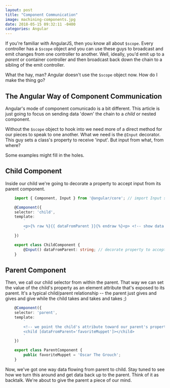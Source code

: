 ```yaml
---
layout: post
title: "Component Communication"
image: machining-components.jpg
date: 2018-05-15 09:32:11 -0400
categories: Angular
---
```

If you're familiar with AngularJS, then you know all about `$scope`. Every controller has a `$scope` object and you can use these guys to broadcast and emit changes from one controller to another. Well, ideally, you'd emit up to a _parent_ or container controller and then broadcast back down the chain to a sibling of the emit controller.

What the hay, man? Angular doesn't use the `$scope` object now. How do I make the thing go?

## The Angular Way of Component Communication

Angular's mode of component comunicado is a bit different. This article is just going to focus on sending data 'down' the chain to a _child_ or nested component. 

Without the `$scope` object to hook into we need more of a direct method for our pieces to speak to one another. What we need is the `@Input` decorator. This guy sets a class's property to receive 'input'. But input from what, from where?

Some examples might fill in the holes.

## Child Component

Inside our child we're going to decorate a property to accept input from its parent component.

```typescript
    import { Component, Input } from '@angular/core'; // import Input symbolf

    @Component({
    selector: 'child',
    template: 
        `
        <p>{% raw %}{{ dataFromParent }}{% endraw %}<p> <!-- show data from parent -->
        `
    })

    export class ChildComponent {
        @Input() dataFromParent: string; // decorate property to accept input
    }
```

## Parent Component

Then, we call our child selector from within the parent. That way we can set the value of the child's property as an element attribute that's exposed to its parent. It's a typical child/parent relationship -- the parent just gives and gives and give while the child takes and takes and takes ;)

```typescript
    @Component({
    selector: 'parent',
    template: 
        `
        <!-- we point the child's attribute toward our parent's property -->
        <child [dataFromParent='favoriteMuppet']></child>
        `
    })

    export class ParentComponent {
        public favoriteMuppet = 'Oscar The Grouch';
    }

```

Now, we've got one way data flowing from parent to child. Stay tuned to see how we turn this around and get data back up to the parent. Think of it as backtalk. We're about to give the parent a piece of our mind.
